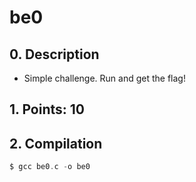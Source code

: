# be0

## 0. Description

* Simple challenge. Run and get the flag!

## 1. Points: 10

## 2. Compilation 

```c
$ gcc be0.c -o be0
```

